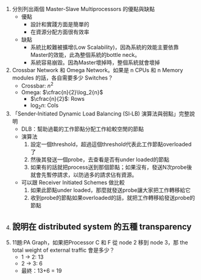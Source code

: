 1. 分別列出兩個 Master-Slave Multiprocessors 的優點與缺點
	- 優點
		- 設計和實踐方面是簡單的
		- 在資源分配方面很有效率
	- 缺點
		- 系統比較難被擴增(Low Scalability)，因為系統的效能主要依靠Master的效能，此為整個系統的bottle neck。
		- 系統容易崩毀。因為Master壞掉時，整個系統就會壞掉
2. Crossbar Network 和 Omega Network。如果是 n CPUs 和 n Memory modules 的話，各自需要多少 Switches？
	- Crossbar: $n^2$
	- Omega: $\cfrac{n}{2}\log_2{n}$
		- $\cfrac{n}{2}$: Rows
		- $\log_2{n}$: Cols
3. 「Sender‑Initiated Dynamic Load Balancing (SI‑LB) 演算法與弱點」完整說明
	- DLB：幫助過載的工作節點分配工作給較空閒的節點
	- 演算法
		1. 設定一個threshold，超過這個threshold代表此工作節點overloaded了
		2. 然後其發送一個probe，去查看是否有under loaded的節點
		3. 如果有的話就把process送到那個節點；如果沒有，發送N次probe後就會先暫停請求，以防過多的請求佔有資源。
	- 可以跟 Receiver Initiated Schemes 做比較
		1. 如果此節點under loaded，那麼就發送probe讓大家把工作轉移給它
		2. 收到probe的節點如果overloaded的話，就把工作轉移給發送probe的節點
4. 說明在 distributed system 的五種 transparency
	- 
5. 11題:PA Graph，如果把Processor C 和 F 從 node 2 移到 node 3，那 the total weight of external traffic 會是多少？
	- 1 -> 2: 13
	- 2 -> 3: 6
	- 最終：13+6 = 19
